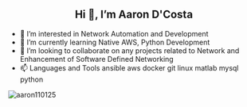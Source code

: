 <h2 align="center">Hi 👋, I’m Aaron D'Costa</h2>




- 👀 I’m interested in Network Automation and Development
- 🌱 I’m currently learning Native AWS, Python Development
- 💞️ I’m looking to collaborate on any projects related to Network and Enhancement of Software Defined Networking
- 📫 Languages and Tools
ansible aws docker git  linux matlab mysql python  

<p align="left"> <img src="https://komarev.com/ghpvc/?username=aaron110125&label=Profile%20views&color=0e75b6&style=flat" alt="aaron110125" /> </p>
<!---
aaron110125/aaron110125 is a ✨ special ✨ repository because its `README.md` (this file) appears on your GitHub profile.
You can click the Preview link to take a look at your changes.
--->
